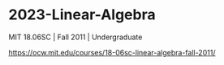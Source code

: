 # 2023-Linear-Algebra
MIT 18.06SC | Fall 2011 | Undergraduate

https://ocw.mit.edu/courses/18-06sc-linear-algebra-fall-2011/
